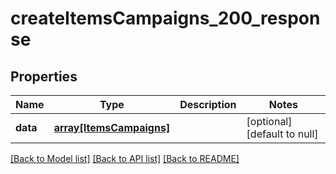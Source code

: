 # createItemsCampaigns_200_response

## Properties
Name | Type | Description | Notes
------------ | ------------- | ------------- | -------------
**data** | [**array[ItemsCampaigns]**](ItemsCampaigns.md) |  | [optional] [default to null]

[[Back to Model list]](../README.md#documentation-for-models) [[Back to API list]](../README.md#documentation-for-api-endpoints) [[Back to README]](../README.md)


